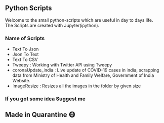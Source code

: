 ## Python Scripts 
Welcome to the small python-scripts which are useful in day to days life. The Scripts are created with Jupyter(ipython).

### Name of Scripts
- Text To Json
- Json To Text
- Text To CSV
- Tweepy : Working with Twitter API using Tweepy
- coronaUpdate_india : Live update of COVID-19 cases in india, scrapping data from Ministry of Health and Family Welfare, Government of India Website.
- ImageResize : Resizes all the images in the folder by given size

### If you got some idea Suggest me

## Made in Quarantine :mask:
